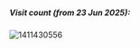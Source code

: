 ##### Visit count (from 23 Jun 2025):
![1411430556](https://count.getloli.com/@yuiai03?name=yuiai03&theme=booru-lewd&padding=7&offset=0&align=top&scale=1&pixelated=1&darkmode=0)
